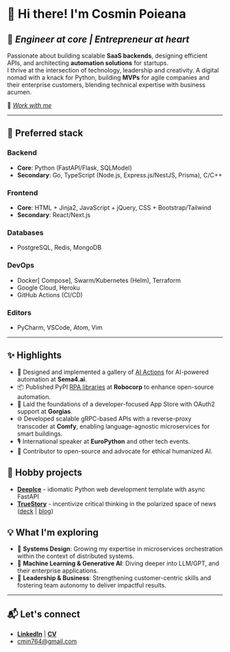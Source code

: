 # 👋 Hi there! I'm Cosmin Poieana

## 🚀 *Engineer at core | Entrepreneur at heart*

Passionate about building scalable **SaaS backends**, designing efficient APIs, and architecting **automation solutions** for startups.  
I thrive at the intersection of technology, leadership and creativity. A digital nomad with a knack for Python, building **MVPs** for agile companies and their enterprise customers, blending technical expertise with business acumen.

🤝 *[Work with me](https://tally.so/r/w4vQ6X)*

---

## 🔧 Preferred stack

### Backend

- **Core**: Python (FastAPI/Flask, SQLModel)
- **Secondary**: Go, TypeScript (Node.js, Express.js/NestJS, Prisma), C/C++

### Frontend

- **Core**: HTML + Jinja2, JavaScript + jQuery, CSS + Bootstrap/Tailwind
- **Secondary**: React/Next.js

### Databases

- PostgreSQL, Redis, MongoDB

### DevOps

- Docker[ Compose], Swarm/Kubernetes (Helm), Terraform
- Google Cloud, Heroku
- GitHub Actions (CI/CD)

### Editors

- PyCharm, VSCode, Atom, Vim

---

## ✨ Highlights

- 🧩 Designed and implemented a gallery of [AI Actions](https://github.com/Sema4AI/gallery) for AI-powered automation at **Sema4.ai**.
- 📦 Published PyPI [RPA libraries](https://github.com/robocorp) at **Robocorp** to enhance open-source automation.
- 📱 Laid the foundations of a developer-focused App Store with OAuth2 support at **Gorgias**.
- 🌐 Developed scalable gRPC-based APIs with a reverse-proxy transcoder at **Comfy**, enabling language-agnostic microservices for smart buildings.
- 🎙️ International speaker at **EuroPython** and other tech events.
- 📖 Contributor to open-source and advocate for ethical humanized AI.

## 📌 Hobby projects

- **[DeepIce](https://github.com/cmin764/deep-ice)** - idiomatic Python web development template with async FastAPI
- **[TrueStory](https://github.com/savvybit)** - incentivize critical thinking in the polarized space of news ([deck](https://slides.com/cmin/truestory-venturecup) | [blog](https://cosminslife.wordpress.com/2020/08/16/truestory-app-or-how-i-learned-to-stop-worrying-and-love-the-process/))

## 💡 What I'm exploring

- 🌱 **Systems Design**: Growing my expertise in microservices orchestration within the context of distributed systems.
- 🤖 **Machine Learning & Generative AI**: Diving deeper into LLM/GPT, and their enterprise applications.
- 💼 **Leadership & Business**: Strengthening customer-centric skills and fostering team autonomy to deliver impactful results.

---

## 📬 Let's connect

- **[LinkedIn](https://www.linkedin.com/in/cmin764)** | **[CV](https://bit.ly/cmin764)**
- [cmin764@gmail.com](mailto:cmin764@gmail.com)
